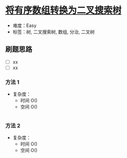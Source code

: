 # [将有序数组转换为二叉搜索树](https://leetcode-cn.com/problems/convert-sorted-array-to-binary-search-tree/)

- 难度：Easy
- 标签：树, 二叉搜索树, 数组, 分治, 二叉树

## 刷题思路

- [ ] xx
- [ ] xx

### 方法 1

- 复杂度：
    - 时间 O()
    - 空间 O()

``` js

```

### 方法 2

- 复杂度：
    - 时间 O()
    - 空间 O()

``` js

```
